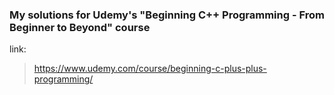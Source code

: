 ### My solutions for Udemy's "Beginning C++ Programming - From Beginner to Beyond" course

link:
> https://www.udemy.com/course/beginning-c-plus-plus-programming/
